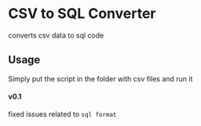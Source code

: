 
# CSV to SQL Converter

converts csv data to sql code

## Usage

 Simply put the script in the folder with csv files and run it

#### v0.1
fixed issues related to `sql format`

